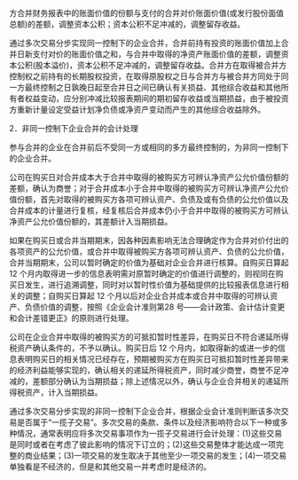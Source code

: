 方合并财务报表中的账面价值的份额与支付的合并对价账面价值(或发行股份面值总额)的差额，调整资本公积；资本公积不足冲减的，调整留存收益。  

通过多次交易分步实现同一控制下的企业合并，合并前持有投资的账面价值加上合并日新支付对价的账面价值之和，与合并中取得的净资产账面价值的差额，调整资本公积(股本溢价)，资本公积不足冲减的，调整留存收益。合并方在取得被合并方控制权之前持有的长期股权投资，在取得原股权之日与合并方与被合并方同处于同一方最终控制之日孰晚日起至合并日之间已确认有关损益、其他综合收益和其他所有者权益变动，应分别冲减比较报表期间的期初留存收益或当期损益，由于被投资方重新计量设定受益计划净负债或净资产变动而产生的其他综合收益除外。  

2．非同一控制下企业合并的会计处理  

参与合并的企业在合并前后不受同一方或相同的多方最终控制的，为非同一控制下的企业合并。  

公司在购买日对合并成本大于合并中取得的被购买方可辨认净资产公允价值份额的差额，确认为商誉；对于合并成本小于合并中取得的被购买方可辨认净资产公允价值份额，首先对取得的被购买方各项可辨认资产、负债及或有负债的公允价值以及合并成本的计量进行复核，经复核后合并成本仍小于合并中取得的被购买方可辨认净资产公允价值份额的，其差额计入当期损益。  

如果在购买日或合并当期期末，因各种因素影响无法合理确定作为合并对价付出的各项资产的公允价值，或合并中取得被购买方各项可辨认资产、负债的公允价值，合并当期期末，公司以暂时确定的价值为基础对企业合并进行核算。自购买日算起 12 个月内取得进一步的信息表明需对原暂时确定的价值进行调整的，则视同在购买日发生，进行追溯调整，同时对以暂时性价值为基础提供的比较报表信息进行相关的调整；自购买日算起 12 个月以后对企业合并成本或合并中取得的可辨认资产、负债价值的调整，按照《企业会计准则第28 号——会计政策、会计估计变更和会计差错更正》的原则进行处理。  

公司在企业合并中取得的被购买方的可抵扣暂时性差异，在购买日不符合递延所得税资产确认条件的，不予以确认。购买日后 12 个月内，如取得新的或进一步的信息表明购买日的相关情况已经存在，预期被购买方在购买日可抵扣暂时性差异带来的经济利益能够实现的，确认相关的递延所得税资产，同时减少商誉，商誉不足冲减的，差额部分确认为当期损益；除上述情况以外，确认与企业合并相关的递延所得税资产，计入当期损益。  

通过多次交易分步实现的非同一控制下企业合并，根据企业会计准则判断该多次交易是否属于“一揽子交易”。多次交易的条款、条件以及经济影响符合以下一种或多种情况，通常表明应将多次交易事项作为一揽子交易进行会计处理：(1)这些交易是同时或者在考虑了彼此影响的情况下订立的；(2)这些交易整体才能达成一项完整的商业结果；(3)一项交易的发生取决于其他至少一项交易的发生；(4)一项交易单独看是不经济的，但是和其他交易一并考虑时是经济的。  